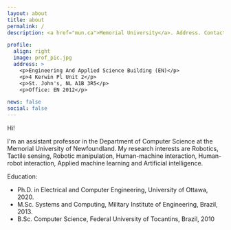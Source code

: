 ```yaml
---
layout: about
title: about
permalink: /
description: <a href="mun.ca">Memorial University</a>. Address. Contacts. Moto. Etc.

profile:
  align: right
  image: prof_pic.jpg
  address: >
    <p>Engineering And Applied Science Building (EN)</p>
    <p>4 Kerwin Pl Unit 2</p>
    <p>St. John's, NL A1B 3R5</p>
    <p>Office: EN 2012</p>

news: false
social: false
---
```


Hi!

I'm an assistant professor in the Department of Computer Science at the Memorial University of Newfoundland.
My research interests are Robotics, Tactile sensing, Robotic manipulation, Human-machine interaction, Human-robot interaction, Applied machine learning and Artificial intelligence.

Education:

  * Ph.D. in Electrical and Computer Engineering, University of Ottawa, 2020.
  * M.Sc. Systems and Computing, Military Institute of Engineering, Brazil, 2013.
  * B.Sc. Computer Science, Federal University of Tocantins, Brazil, 2010

<!--
Write your biography here. Tell the world about yourself. Link to your favorite [subreddit](http://reddit.com){:target="\_blank"}. You can put a picture in, too. The code is already in, just name your picture `prof_pic.jpg` and put it in the `img/` folder.

Put your address / P.O. box / other info right below your picture. You can also disable any these elements by editing `profile` property of the YAML header of your `_pages/about.md`. Edit `_bibliography/papers.bib` and Jekyll will render your [publications page](/al-folio/publications/) automatically.

Link to your social media connections, too. This theme is set up to use [Font Awesome icons](http://fortawesome.github.io/Font-Awesome/){:target="\_blank"} and [Academicons](https://jpswalsh.github.io/academicons/){:target="\_blank"}, like the ones below. Add your Facebook, Twitter, LinkedIn, Google Scholar, or just disable all of them.
-->
